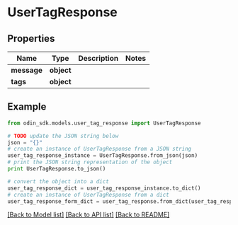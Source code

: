 # UserTagResponse


## Properties

Name | Type | Description | Notes
------------ | ------------- | ------------- | -------------
**message** | **object** |  | 
**tags** | **object** |  | 

## Example

```python
from odin_sdk.models.user_tag_response import UserTagResponse

# TODO update the JSON string below
json = "{}"
# create an instance of UserTagResponse from a JSON string
user_tag_response_instance = UserTagResponse.from_json(json)
# print the JSON string representation of the object
print UserTagResponse.to_json()

# convert the object into a dict
user_tag_response_dict = user_tag_response_instance.to_dict()
# create an instance of UserTagResponse from a dict
user_tag_response_form_dict = user_tag_response.from_dict(user_tag_response_dict)
```
[[Back to Model list]](../README.md#documentation-for-models) [[Back to API list]](../README.md#documentation-for-api-endpoints) [[Back to README]](../README.md)


